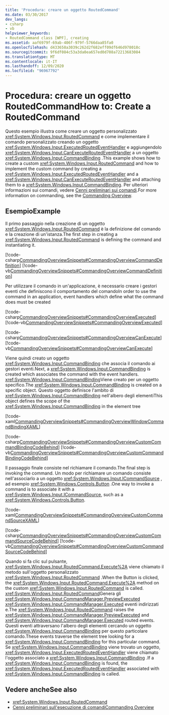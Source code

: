 ```yaml
---
title: 'Procedura: creare un oggetto RoutedCommand'
ms.date: 03/30/2017
dev_langs:
- csharp
- vb
helpviewer_keywords:
- RoutedCommand class [WPF], creating
ms.assetid: aaf6979f-69ab-406f-979f-5766daa85fa0
ms.openlocfilehash: d433658a3039c262d2f682eff09df646d978018c
ms.sourcegitcommit: 9f6df084c53a3da0ea657ed0d708a72213683084
ms.translationtype: MT
ms.contentlocale: it-IT
ms.lasthandoff: 12/09/2020
ms.locfileid: "96967792"
---
```

# <a name="how-to-create-a-routedcommand"></a><span data-ttu-id="1da43-102">Procedura: creare un oggetto RoutedCommand</span><span class="sxs-lookup"><span data-stu-id="1da43-102">How to: Create a RoutedCommand</span></span>
<span data-ttu-id="1da43-103">Questo esempio illustra come creare un oggetto personalizzato <xref:System.Windows.Input.RoutedCommand> e come implementare il comando personalizzato creando un oggetto <xref:System.Windows.Input.ExecutedRoutedEventHandler> e aggiungendolo <xref:System.Windows.Input.CanExecuteRoutedEventHandler> a un oggetto <xref:System.Windows.Input.CommandBinding> .</span><span class="sxs-lookup"><span data-stu-id="1da43-103">This example shows how to create a custom <xref:System.Windows.Input.RoutedCommand> and how to implement the custom command by creating a <xref:System.Windows.Input.ExecutedRoutedEventHandler> and a <xref:System.Windows.Input.CanExecuteRoutedEventHandler> and attaching them to a <xref:System.Windows.Input.CommandBinding>.</span></span>  <span data-ttu-id="1da43-104">Per ulteriori informazioni sui comandi, vedere [Cenni preliminari sui comandi](commanding-overview.md).</span><span class="sxs-lookup"><span data-stu-id="1da43-104">For more information on commanding, see the [Commanding Overview](commanding-overview.md).</span></span>  
  
## <a name="example"></a><span data-ttu-id="1da43-105">Esempio</span><span class="sxs-lookup"><span data-stu-id="1da43-105">Example</span></span>  
 <span data-ttu-id="1da43-106">Il primo passaggio nella creazione di un oggetto <xref:System.Windows.Input.RoutedCommand> è la definizione del comando e la creazione di un'istanza.</span><span class="sxs-lookup"><span data-stu-id="1da43-106">The first step in creating a <xref:System.Windows.Input.RoutedCommand> is defining the command and instantiating it.</span></span>  
  
 [!code-csharp[CommandingOverviewSnippets#CommandingOverviewCommandDefinition](~/samples/snippets/csharp/VS_Snippets_Wpf/CommandingOverviewSnippets/CSharp/Window1.xaml.cs#commandingoverviewcommanddefinition)]
 [!code-vb[CommandingOverviewSnippets#CommandingOverviewCommandDefinition](~/samples/snippets/visualbasic/VS_Snippets_Wpf/CommandingOverviewSnippets/visualbasic/window1.xaml.vb#commandingoverviewcommanddefinition)]  
  
 <span data-ttu-id="1da43-107">Per utilizzare il comando in un'applicazione, è necessario creare i gestori eventi che definiscono il comportamento del comando</span><span class="sxs-lookup"><span data-stu-id="1da43-107">In order to use the command in an application, event handlers which define what the command does must be created</span></span>  
  
 [!code-csharp[CommandingOverviewSnippets#CommandingOverviewExecuted](~/samples/snippets/csharp/VS_Snippets_Wpf/CommandingOverviewSnippets/CSharp/Window1.xaml.cs#commandingoverviewexecuted)]
 [!code-vb[CommandingOverviewSnippets#CommandingOverviewExecuted](~/samples/snippets/visualbasic/VS_Snippets_Wpf/CommandingOverviewSnippets/visualbasic/window1.xaml.vb#commandingoverviewexecuted)]  
  
 [!code-csharp[CommandingOverviewSnippets#CommandingOverviewCanExecute](~/samples/snippets/csharp/VS_Snippets_Wpf/CommandingOverviewSnippets/CSharp/Window1.xaml.cs#commandingoverviewcanexecute)]
 [!code-vb[CommandingOverviewSnippets#CommandingOverviewCanExecute](~/samples/snippets/visualbasic/VS_Snippets_Wpf/CommandingOverviewSnippets/visualbasic/window1.xaml.vb#commandingoverviewcanexecute)]  
  
 <span data-ttu-id="1da43-108">Viene quindi creato un oggetto  <xref:System.Windows.Input.CommandBinding> che associa il comando ai gestori eventi.</span><span class="sxs-lookup"><span data-stu-id="1da43-108">Next, a  <xref:System.Windows.Input.CommandBinding> is created which associates the command with the event handlers.</span></span> <span data-ttu-id="1da43-109"><xref:System.Windows.Input.CommandBinding>Viene creato per un oggetto specifico.</span><span class="sxs-lookup"><span data-stu-id="1da43-109">The <xref:System.Windows.Input.CommandBinding> is created on a specific object.</span></span>  <span data-ttu-id="1da43-110">Questo oggetto definisce l'ambito di <xref:System.Windows.Input.CommandBinding> nell'albero degli elementi</span><span class="sxs-lookup"><span data-stu-id="1da43-110">This object defines the scope of the <xref:System.Windows.Input.CommandBinding> in the element tree</span></span>  
  
 [!code-xaml[CommandingOverviewSnippets#CommandingOverviewWindowCommandBindingXAML](~/samples/snippets/csharp/VS_Snippets_Wpf/CommandingOverviewSnippets/CSharp/Window1.xaml#commandingoverviewwindowcommandbindingxaml)]  
  
 [!code-csharp[CommandingOverviewSnippets#CommandingOverviewCustomCommandBindingCodeBehind](~/samples/snippets/csharp/VS_Snippets_Wpf/CommandingOverviewSnippets/CSharp/Window1.xaml.cs#commandingoverviewcustomcommandbindingcodebehind)]
 [!code-vb[CommandingOverviewSnippets#CommandingOverviewCustomCommandBindingCodeBehind](~/samples/snippets/visualbasic/VS_Snippets_Wpf/CommandingOverviewSnippets/visualbasic/window1.xaml.vb#commandingoverviewcustomcommandbindingcodebehind)]  
  
 <span data-ttu-id="1da43-111">Il passaggio finale consiste nel richiamare il comando.</span><span class="sxs-lookup"><span data-stu-id="1da43-111">The final step is invoking the command.</span></span>  <span data-ttu-id="1da43-112">Un modo per richiamare un comando consiste nell'associarlo a un oggetto <xref:System.Windows.Input.ICommandSource> , ad esempio <xref:System.Windows.Controls.Button> .</span><span class="sxs-lookup"><span data-stu-id="1da43-112">One way to invoke a command is to associate it with a <xref:System.Windows.Input.ICommandSource>, such as a <xref:System.Windows.Controls.Button>.</span></span>  
  
 [!code-xaml[CommandingOverviewSnippets#CommandingOverviewCustomCommandSourceXAML](~/samples/snippets/csharp/VS_Snippets_Wpf/CommandingOverviewSnippets/CSharp/Window1.xaml#commandingoverviewcustomcommandsourcexaml)]  
  
 [!code-csharp[CommandingOverviewSnippets#CommandingOverviewCustomCommandSourceCodeBehind](~/samples/snippets/csharp/VS_Snippets_Wpf/CommandingOverviewSnippets/CSharp/Window1.xaml.cs#commandingoverviewcustomcommandsourcecodebehind)]
 [!code-vb[CommandingOverviewSnippets#CommandingOverviewCustomCommandSourceCodeBehind](~/samples/snippets/visualbasic/VS_Snippets_Wpf/CommandingOverviewSnippets/visualbasic/window1.xaml.vb#commandingoverviewcustomcommandsourcecodebehind)]  
  
 <span data-ttu-id="1da43-113">Quando si fa clic sul pulsante, <xref:System.Windows.Input.RoutedCommand.Execute%2A> viene chiamato il metodo sull'oggetto personalizzato <xref:System.Windows.Input.RoutedCommand> .</span><span class="sxs-lookup"><span data-stu-id="1da43-113">When the Button is clicked, the <xref:System.Windows.Input.RoutedCommand.Execute%2A> method on the custom <xref:System.Windows.Input.RoutedCommand> is called.</span></span>  <span data-ttu-id="1da43-114"><xref:System.Windows.Input.RoutedCommand>Genera gli <xref:System.Windows.Input.CommandManager.PreviewExecuted> <xref:System.Windows.Input.CommandManager.Executed> eventi indirizzati e.</span><span class="sxs-lookup"><span data-stu-id="1da43-114">The <xref:System.Windows.Input.RoutedCommand> raises the <xref:System.Windows.Input.CommandManager.PreviewExecuted> and <xref:System.Windows.Input.CommandManager.Executed> routed events.</span></span>  <span data-ttu-id="1da43-115">Questi eventi attraversano l'albero degli elementi cercando un oggetto <xref:System.Windows.Input.CommandBinding> per questo particolare comando.</span><span class="sxs-lookup"><span data-stu-id="1da43-115">These events traverse the element tree looking for a <xref:System.Windows.Input.CommandBinding> for this particular command.</span></span>  <span data-ttu-id="1da43-116">Se <xref:System.Windows.Input.CommandBinding> viene trovato un oggetto, <xref:System.Windows.Input.ExecutedRoutedEventHandler> viene chiamato l'oggetto associato a <xref:System.Windows.Input.CommandBinding> .</span><span class="sxs-lookup"><span data-stu-id="1da43-116">If a <xref:System.Windows.Input.CommandBinding> is found, the <xref:System.Windows.Input.ExecutedRoutedEventHandler> associated with <xref:System.Windows.Input.CommandBinding> is called.</span></span>  
  
## <a name="see-also"></a><span data-ttu-id="1da43-117">Vedere anche</span><span class="sxs-lookup"><span data-stu-id="1da43-117">See also</span></span>

- <xref:System.Windows.Input.RoutedCommand>
- [<span data-ttu-id="1da43-118">Cenni preliminari sull'esecuzione di comandi</span><span class="sxs-lookup"><span data-stu-id="1da43-118">Commanding Overview</span></span>](commanding-overview.md)
